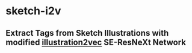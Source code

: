 # sketch-i2v
## Extract Tags from Sketch Illustrations with modified [illustration2vec](https://github.com/rezoo/illustration2vec) SE-ResNeXt Network